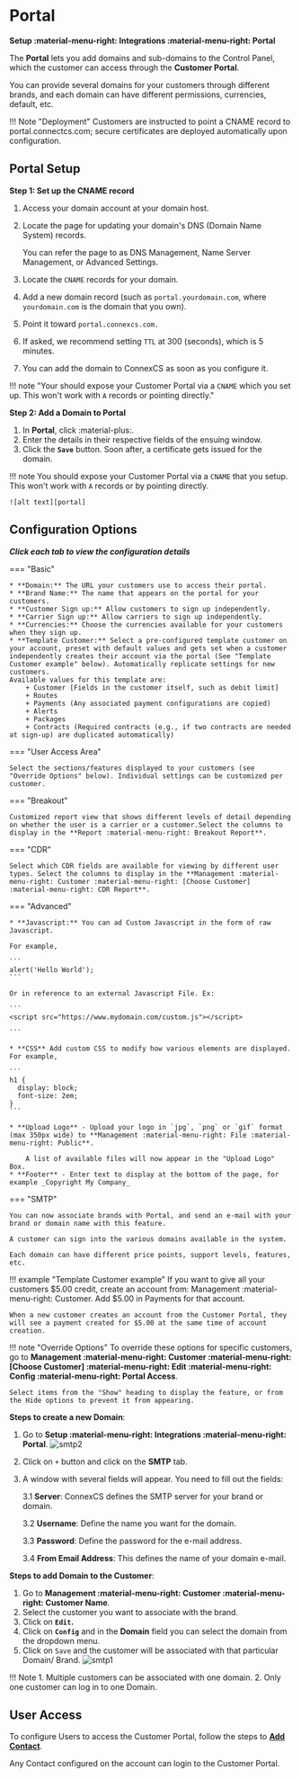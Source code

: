 # Portal

**Setup :material-menu-right: Integrations :material-menu-right: Portal**

The **Portal** lets you add domains and sub-domains to the Control Panel, which the customer can access through the **Customer Portal**.

You can provide several domains for your customers through different brands, and each domain can have different permissions, currencies, default, etc.

!!! Note "Deployment"
    Customers are instructed to point a CNAME record to portal.connectcs.com; secure certificates are deployed automatically upon configuration.

## Portal Setup

**Step 1: Set up the CNAME record**

1. Access your domain account at your domain host.

2. Locate the page for updating your domain's DNS (Domain Name System) records.

    You can refer the page to as DNS Management, Name Server Management, or Advanced Settings.
3. Locate the `CNAME` records for your domain.

4. Add a new domain record (such as `portal.yourdomain.com`, where `yourdomain.com` is the domain that you own).

5. Point it toward `portal.connexcs.com.`

6. If asked, we recommend setting `TTL` at 300 (seconds), which is 5 minutes.

7. You can add the domain to ConnexCS as soon as you configure it.

!!! note "Your should expose your Customer Portal via a `CNAME` which you set up. This won't work with `A` records or pointing directly."

**Step 2: Add a Domain to Portal**

1. In **Portal**, click :material-plus:.
2. Enter the details in their respective fields of the ensuing window.
3. Click the **`Save`** button. Soon after, a certificate gets issued for the domain.

!!! note
    You should expose your Customer Portal via a `CNAME` that you setup. This won't work with `A` records or by pointing directly.

    ![alt text][portal]

## Configuration Options

**_Click each tab to view the configuration details_**

=== "Basic"

    * **Domain:** The URL your customers use to access their portal.
    * **Brand Name:** The name that appears on the portal for your customers.
    * **Customer Sign up:** Allow customers to sign up independently.
    * **Carrier Sign up:** Allow carriers to sign up independently.
    * **Currencies:** Choose the currencies available for your customers when they sign up.
    * **Template Customer:** Select a pre-configured template customer on your account, preset with default values and gets set when a customer independently creates their account via the portal (See "Template Customer example" below). Automatically replicate settings for new customers.
    Available values for this template are:
        + Customer [Fields in the customer itself, such as debit limit]
        + Routes
        + Payments (Any associated payment configurations are copied)
        + Alerts
        + Packages
        + Contracts (Required contracts (e.g., if two contracts are needed at sign-up) are duplicated automatically)

=== "User Access Area"

    Select the sections/features displayed to your customers (see "Override Options" below). Individual settings can be customized per customer.

=== "Breakout"

    Customized report view that shows different levels of detail depending on whether the user is a carrier or a customer.Select the columns to display in the **Report :material-menu-right: Breakout Report**.

=== "CDR"

    Select which CDR fields are available for viewing by different user types. Select the columns to display in the **Management :material-menu-right: Customer :material-menu-right: [Choose Customer] :material-menu-right: CDR Report**.

=== "Advanced"

    * **Javascript:** You can ad Custom Javascript in the form of raw Javascript.

    For example,

    ```
    alert('Hello World');
    ```

    Or in reference to an external Javascript File. Ex:

    ```
    <script src="https://www.mydomain.com/custom.js"></script>

    ```

    * **CSS** Add custom CSS to modify how various elements are displayed. For example,

    ```
    h1 {
      display: block;
      font-size: 2em;
    }
    ```

    * **Upload Logo** - Upload your logo in `jpg`, `png` or `gif` format (max 350px wide) to **Management :material-menu-right: File :material-menu-right: Public**. 
    
        A list of available files will now appear in the "Upload Logo" Box.
    * **Footer** - Enter text to display at the bottom of the page, for example _Copyright My Company_

=== "SMTP"

    You can now associate brands with Portal, and send an e-mail with your brand or domain name with this feature.

    A customer can sign into the various domains available in the system.

    Each domain can have different price points, support levels, features, etc.

!!! example "Template Customer example"
    If you want to give all your customers $5.00 credit, create an account from: Management :material-menu-right: Customer. Add $5.00 in Payments for that account.

    When a new customer creates an account from the Customer Portal, they will see a payment created for $5.00 at the same time of account creation.

!!! note "Override Options"
    To override these options for specific customers, go to **Management :material-menu-right: Customer :material-menu-right: [Choose Customer] :material-menu-right: Edit :material-menu-right: Config :material-menu-right: Portal Access**.

    Select items from the "Show" heading to display the feature, or from the Hide options to prevent it from appearing.

**Steps to create a new Domain**:

1. Go to **Setup :material-menu-right: Integrations :material-menu-right: Portal**. ![smtp2](/setup/img/smtp2.jpg)

2. Click on `+` button and click on the **SMTP** tab.

3. A window with several fields will appear. You need to fill out the fields:

    3.1 **Server**: ConnexCS defines the SMTP server for your brand or domain.

    3.2 **Username**: Define the name you want for the domain.

    3.3 **Password**: Define the password for the e-mail address.

    3.4 **From Email Address**: This defines the name of your domain e-mail.

**Steps to add Domain to the Customer**:

1. Go to **Management :material-menu-right: Customer :material-menu-right: Customer Name**.
2. Select the customer you want to associate with the brand.
3. Click on **`Edit`.**
4. Click on **`Config`** and in the **Domain** field you can select the domain from the dropdown menu.
5. Click on `Save` and the customer will be associated with that particular Domain/ Brand.
![smtp1](/setup/img/smtp1.jpg)

!!! Note
    1. Multiple customers can be associated with one domain.
    2. Only one customer can log in to one Domain.

## User Access

To configure Users to access the Customer Portal, follow the steps to [**Add Contact**](https://docs.connexcs.com/customer/main/#contacts).

Any Contact configured on the account can login to the Customer Portal.

[portal]: /setup/img/portal.png "Portal"
